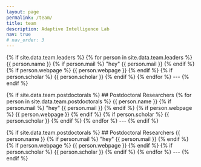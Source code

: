 ```yaml
---
layout: page
permalink: /team/
title: team
description: Adaptive Intelligence Lab 
nav: true
# nav_order: 3
---
```



{% if site.data.team.leaders %}
    {% for person in site.data.team.leaders %}
        {{ person.name }}
            {% if person.mail %} "hey"
                {{ person.mail }}
            {% endif %}
            {% if person.webpage %}
                {{ person.webpage }}
            {% endif %}
            {% if person.scholar %}
                {{ person.scholar }}
            {% endif %}
    {% endfor %}
    ---
{% endif %}

{% if site.data.team.postdoctorals %}
    ## Postdoctoral Researchers
    {% for person in site.data.team.postdoctorals %}
        {{ person.name }}
            {% if person.mail %} "hey"
                {{ person.mail }}
            {% endif %}
            {% if person.webpage %}
                {{ person.webpage }}
            {% endif %}
            {% if person.scholar %}
                {{ person.scholar }}
            {% endif %}
    {% endfor %}
    ---
{% endif %}


{% if site.data.team.postdoctorals %}
    ## Postdoctoral Researchers
        {{ person.name }}
            {% if person.mail %} "hey"
                {{ person.mail }}
            {% endif %}
            {% if person.webpage %}
                {{ person.webpage }}
            {% endif %}
            {% if person.scholar %}
                {{ person.scholar }}
            {% endif %}
    {% endfor %}
    ---
{% endif %}